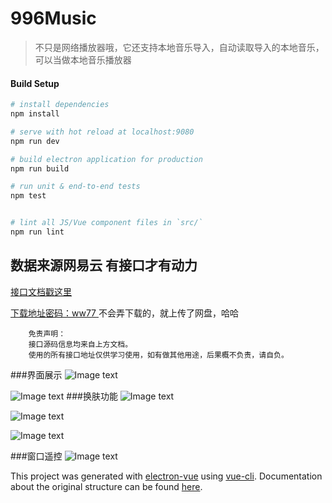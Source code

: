# 996Music

> 不只是网络播放器哦，它还支持本地音乐导入，自动读取导入的本地音乐，可以当做本地音乐播放器

#### Build Setup

``` bash
# install dependencies
npm install

# serve with hot reload at localhost:9080
npm run dev

# build electron application for production
npm run build

# run unit & end-to-end tests
npm test


# lint all JS/Vue component files in `src/`
npm run lint

```

数据来源网易云 有接口才有动力
---
[接口文档戳这里](https://binaryify.github.io/NeteaseCloudMusicApi/#/?id=neteasecloudmusicapi)

[下载地址密码：ww77 ](https://pan.baidu.com/s/1zSqiGE6QIkceG86tIGMEwg)
不会弄下载的，就上传了网盘，哈哈

```
    免责声明：
    接口源码信息均来自上方文档。
    使用的所有接口地址仅供学习使用，如有做其他用途，后果概不负责，请自负。
```
###界面展示
![Image text](https://raw.githubusercontent.com/xiaobinxxx/996-Music/exploit/static/1566043264.jpg)

![Image text](https://raw.githubusercontent.com/xiaobinxxx/996-Music/exploit/static/1566043320.jpg)
###换肤功能
![Image text](https://raw.githubusercontent.com/xiaobinxxx/996-Music/exploit/static/1566043336.jpg)

![Image text](https://raw.githubusercontent.com/xiaobinxxx/996-Music/exploit/static/1566043414.jpg)

![Image text](https://raw.githubusercontent.com/xiaobinxxx/996-Music/exploit/static/1566043505.jpg)

###窗口遥控
![Image text](https://raw.githubusercontent.com/xiaobinxxx/996-Music/exploit/static/1566043539.jpg)


This project was generated with [electron-vue](https://github.com/SimulatedGREG/electron-vue) using [vue-cli](https://github.com/vuejs/vue-cli). Documentation about the original structure can be found [here](https://simulatedgreg.gitbooks.io/electron-vue/content/index.html).
